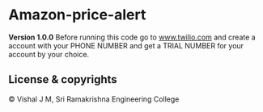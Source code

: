 # Amazon-price-alert

**Version 1.0.0**
Before running this code go to www.twilio.com and create a account with your PHONE NUMBER and get a TRIAL NUMBER for your account by your choice.

## License & copyrights
© Vishal J M, Sri Ramakrishna Engineering College

